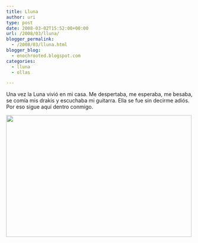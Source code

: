 ```yaml
---
title: Lluna
author: uri
type: post
date: 2008-03-02T15:52:00+00:00
url: /2008/03/lluna/
blogger_permalink:
  - /2008/03/lluna.html
blogger_blog:
  - enochrooted.blogspot.com
categories:
  - lluna
  - ollas

---
```

Una vez la Luna vivió en mi casa. Me despertaba, me esperaba, me besaba, se comía mis drakis y escuchaba mi guitarra. Ella se fue sin decirme adiós. Por eso sigue aquí dentro conmigo.

[<img src="/wp-content/uploads/2008/03/Lluna-mod-500x329.jpg" alt="" title="Lluna-mod" width="500" height="329" class="aligncenter size-medium wp-image-1397" />][1]

 [1]: /wp-content/uploads/2008/03/Lluna-mod.jpg